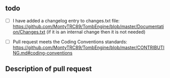 ## todo

- [ ] I have added a changelog entry to changes.txt file: https://github.com/MontyTRC89/TombEngine/blob/master/Documentation/Changes.txt (if it is an internal change then it is not needed) 
- [ ] Pull request meets the Coding Conventions standards: https://github.com/MontyTRC89/TombEngine/blob/master/CONTRIBUTING.md#coding-conventions


## Description of pull request 
